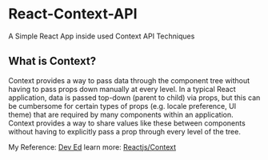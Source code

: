 # React-Context-API
A Simple React App inside used Context API Techniques

## What is Context?
  Context provides a way to pass data through the component tree without having to pass props down manually at every level.
In a typical React application, data is passed top-down (parent to child) via props, but this can be cumbersome for certain types of props (e.g. locale preference, UI theme) that are required by many components within an application. Context provides a way to share values like these between components without having to explicitly pass a prop through every level of the tree.

My Reference: [Dev Ed](https://www.youtube.com/watch?v=35lXWvCuM8o)
learn more: [Reactjs/Context](https://reactjs.org/docs/context.html)

